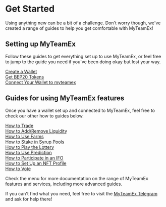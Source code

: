 # Get Started

Using anything new can be a bit of a challenge. Don't worry though, we've created a range of guides to help you get comfortable with MyTeamEx!

## Setting up MyTeamEx

Follow these guides to get everything set up to use MyTeamEx, or feel free to jump to the guide you need if you've been doing okay but lost your way.

[Create a Wallet](https://docs.myteamex.finance/get-started/wallet-guide)  
[Get BEP20 Tokens](https://docs.myteamex.finance/get-started/bep20-guide)  
[Connect Your Wallet to myteamex](https://docs.myteamex.finance/get-started/connection-guide)

## Guides for using MyTeamEx features

Once you have a wallet set up and connected to MyTeamEx, feel free to check our other how to guides below.

[How to Trade](https://docs.myteamex.finance/products/myteamex-exchange/trade-guide)  
[How to Add/Remove Liquidity](https://docs.myteamex.finance/products/myteamex-exchange/liquidity-guide)  
[How to Use Farms](https://docs.myteamex.finance/products/yield-farming/how-to-use-farms)  
[How to Stake in Syrup Pools](https://docs.myteamex.finance/products/syrup-pool/syrup-pool-guide)  
[How to Play the Lottery](https://docs.myteamex.finance/products/lottery/lottery-guide)  
[How to Use Prediction](https://docs.myteamex.finance/products/prediction/prediction-guide)  
[How to Participate in an IFO](https://docs.myteamex.finance/products/ifo-initial-farm-offering/ifo-guide)  
[How to Set Up an NFT Profile](https://docs.myteamex.finance/products/nft-profile-system/profile-guide)  
[How to Vote](https://docs.myteamex.finance/products/voting/voting-guide)

Check the menu for more documentation on the range of MyTeamEx features and services, including more advanced guides.

If you can't find what you need, feel free to visit the [MyTeamEx Telegram](https://t.me/#) and ask for help there!

